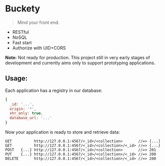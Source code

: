 # Buckety

> Mind your front end.

- RESTful
- NoSQL
- Fast start
- Authorize with UID+CORS

**Note:** Not ready for production. This project still in very early stages of development and currently aims only to support prototyping applications.

## Usage:

Each application has a registry in our database:

```javascript
{
  _id: '...',
  origin: '*',
  xhr_only: true,
  database_url: '...'
}
```

Now your application is ready to store and retrieve data:

```
GET          http://127.0.0.1:4567/<_id>/<collection>       //=> [...]
GET          http://127.0.0.1:4567/<_id>/<collection>/<_id> //=> {...}
POST   {...} http://127.0.0.1:4567/<_id>/<collection>       //=> 201
PUT    {...} http://127.0.0.1:4567/<_id>/<collection>/<_id> //=> 200
DELETE       http://127.0.0.1:4567/<_id>/<collection>/<_id> //=> 200
```
